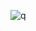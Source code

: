 ![q](https://user-images.githubusercontent.com/82945682/175828822-03474d71-6e66-4220-8d7c-42b175018051.png)
